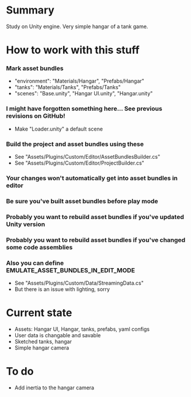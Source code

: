 # Summary
Study on Unity engine. Very simple hangar of a tank game.

# How to work with this stuff
### Mark asset bundles
* "environment": "Materials/Hangar", "Prefabs/Hangar"
* "tanks": "Materials/Tanks", "Prefabs/Tanks"
* "scenes": "Base.unity", "Hangar UI.unity", "Hangar.unity"

### I might have forgotten something here... See previous revisions on GitHub!
* Make "Loader.unity" a default scene

### Build the project and asset bundles using these
* See "Assets/Plugins/Custom/Editor/AssetBundlesBuilder.cs"
* See "Assets/Plugins/Custom/Editor/ProjectBuilder.cs"

### Your changes won't automatically get into asset bundles in editor
### Be sure you've built asset bundles before play mode
### Probably you want to rebuild asset bundles if you've updated Unity version
### Probably you want to rebuild asset bundles if you've changed some code assemblies

### Also you can define EMULATE_ASSET_BUNDLES_IN_EDIT_MODE
* See "Assets/Plugins/Custom/Data/StreamingData.cs"
* But there is an issue with lighting, sorry

# Current state
* Assets: Hangar UI, Hangar, tanks, prefabs, yaml configs
* User data is changable and savable
* Sketched tanks, hangar
* Simple hangar camera

# To do
* Add inertia to the hangar camera
